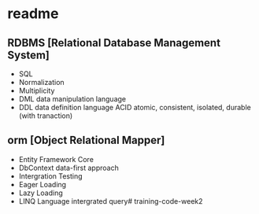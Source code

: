 # readme

## RDBMS [Relational Database Management System]
+ SQL
+ Normalization
+ Multiplicity
+ DML data manipulation language
+ DDL data definition language
ACID atomic, consistent, isolated, durable (with tranaction)

## orm [Object Relational Mapper]

+ Entity Framework Core
+ DbContext data-first approach
+ Intergration Testing
+ Eager Loading
+ Lazy Loading
+ LINQ Language intergrated query# training-code-week2
